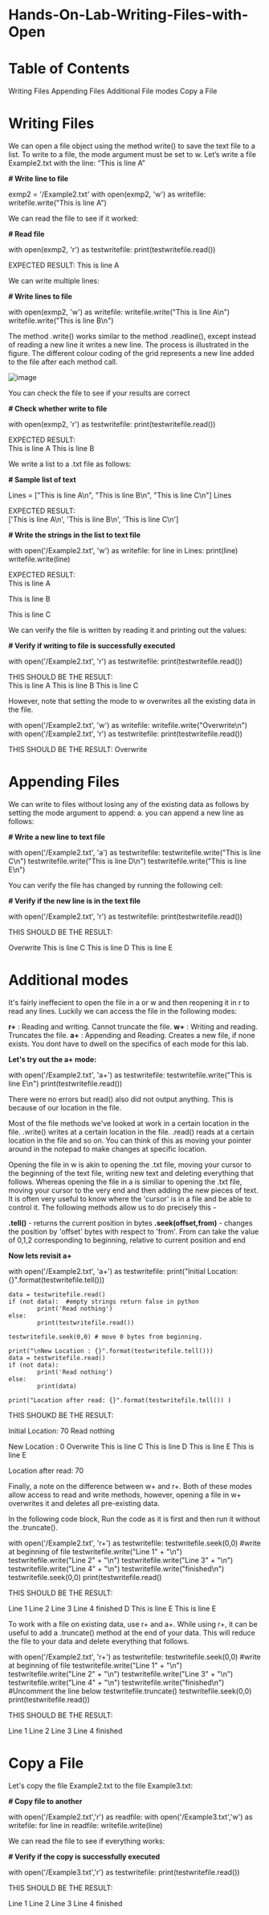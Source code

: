 # Hands-On-Lab-Writing-Files-with-Open

# Table of Contents

Writing Files
Appending Files
Additional File modes
Copy a File

# Writing Files
We can open a file object using the method write() to save the text file to a list. To write to a file, the mode argument must be set to w. Let’s write a file Example2.txt with the line: “This is line A”

**# Write line to file**

exmp2 = '/Example2.txt'
with open(exmp2, 'w') as writefile:
    writefile.write("This is line A")

We can read the file to see if it worked:

**# Read file**

with open(exmp2, 'r') as testwritefile:
    print(testwritefile.read())

EXPECTED RESULT:
This is line A

We can write multiple lines:

**# Write lines to file**

with open(exmp2, 'w') as writefile:
    writefile.write("This is line A\n")
    writefile.write("This is line B\n")

The method .write() works similar to the method .readline(), except instead of reading a new line it writes a new line. The process is illustrated in the figure. The different colour coding of the grid represents a new line added to the file after each method call.

![image](https://github.com/GretteThel/Hands-On-Lab-Writing-Files-with-Open/assets/117958967/6ada0e93-c60b-47ee-bb93-dec5627293df)

You can check the file to see if your results are correct

**# Check whether write to file**

with open(exmp2, 'r') as testwritefile:
    print(testwritefile.read())

EXPECTED RESULT:    
This is line A
This is line B

We write a list to a .txt file as follows:

**# Sample list of text**

Lines = ["This is line A\n", "This is line B\n", "This is line C\n"]
Lines

EXPECTED RESULT:    
['This is line A\n', 'This is line B\n', 'This is line C\n']

**# Write the strings in the list to text file**

with open('/Example2.txt', 'w') as writefile:
    for line in Lines:
        print(line)
        writefile.write(line)

EXPECTED RESULT:    
This is line A

This is line B

This is line C

We can verify the file is written by reading it and printing out the values:

**# Verify if writing to file is successfully executed**

with open('/Example2.txt', 'r') as testwritefile:
    print(testwritefile.read())

THIS SHOULD BE THE RESULT:    
This is line A
This is line B
This is line C

However, note that setting the mode to w overwrites all the existing data in the file.

with open('/Example2.txt', 'w') as writefile:
    writefile.write("Overwrite\n")
with open('/Example2.txt', 'r') as testwritefile:
    print(testwritefile.read())


THIS SHOULD BE THE RESULT:
 Overwrite


# Appending Files 

We can write to files without losing any of the existing data as follows by setting the mode argument to append: a. you can append a new line as follows:

**# Write a new line to text file** 

with open('/Example2.txt', 'a') as testwritefile:
    testwritefile.write("This is line C\n")
    testwritefile.write("This is line D\n")
    testwritefile.write("This is line E\n")

You can verify the file has changed by running the following cell:

**# Verify if the new line is in the text file**

with open('/Example2.txt', 'r') as testwritefile:
    print(testwritefile.read())

THIS SHOULD BE THE RESULT:
    
Overwrite
This is line C
This is line D
This is line E

# Additional modes

It's fairly ineffecient to open the file in a or w and then reopening it in r to read any lines. Luckily we can access the file in the following modes:

**r+** : Reading and writing. Cannot truncate the file.
**w+** : Writing and reading. Truncates the file.
**a+** : Appending and Reading. Creates a new file, if none exists. You dont have to dwell on the specifics of each mode for this lab.

**Let's try out the a+ mode:**

with open('/Example2.txt', 'a+') as testwritefile:
    testwritefile.write("This is line E\n")
    print(testwritefile.read())

There were no errors but read() also did not output anything. This is because of our location in the file.

Most of the file methods we've looked at work in a certain location in the file. .write() writes at a certain location in the file. .read() reads at a certain location in the file and so on. You can think of this as moving your pointer around in the notepad to make changes at specific location.

Opening the file in w is akin to opening the .txt file, moving your cursor to the beginning of the text file, writing new text and deleting everything that follows. Whereas opening the file in a is similiar to opening the .txt file, moving your cursor to the very end and then adding the new pieces of text. It is often very useful to know where the 'cursor' is in a file and be able to control it. The following methods allow us to do precisely this -

**.tell()** - returns the current position in bytes
**.seek(offset,from)** - changes the position by 'offset' bytes with respect to 'from'. From can take the value of 0,1,2 corresponding to beginning, relative to current position and end

**Now lets revisit a+**


with open('/Example2.txt', 'a+') as testwritefile:
    print("Initial Location: {}".format(testwritefile.tell()))
    
    data = testwritefile.read()
    if (not data):  #empty strings return false in python
            print('Read nothing') 
    else: 
            print(testwritefile.read())
            
    testwritefile.seek(0,0) # move 0 bytes from beginning.
    
    print("\nNew Location : {}".format(testwritefile.tell()))
    data = testwritefile.read()
    if (not data): 
            print('Read nothing') 
    else: 
            print(data)
    
    print("Location after read: {}".format(testwritefile.tell()) )



THIS SHOUKD BE THE RESULT:
    
Initial Location: 70
Read nothing

New Location : 0
Overwrite
This is line C
This is line D
This is line E
This is line E

Location after read: 70


Finally, a note on the difference between w+ and r+. Both of these modes allow access to read and write methods, however, opening a file in w+ overwrites it and deletes all pre-existing data.

In the following code block, Run the code as it is first and then run it without the .truncate().


with open('/Example2.txt', 'r+') as testwritefile:
    testwritefile.seek(0,0) #write at beginning of file
    testwritefile.write("Line 1" + "\n")
    testwritefile.write("Line 2" + "\n")
    testwritefile.write("Line 3" + "\n")
    testwritefile.write("Line 4" + "\n")
    testwritefile.write("finished\n")
    testwritefile.seek(0,0)
    print(testwritefile.read()


THIS SHOULD BE THE RESULT:
    
Line 1
Line 2
Line 3
Line 4
finished
 D
This is line E
This is line E


To work with a file on existing data, use r+ and a+. While using r+, it can be useful to add a .truncate() method at the end of your data. This will reduce the file to your data and delete everything that follows.

with open('/Example2.txt', 'r+') as testwritefile:
    testwritefile.seek(0,0) #write at beginning of file
    testwritefile.write("Line 1" + "\n")
    testwritefile.write("Line 2" + "\n")
    testwritefile.write("Line 3" + "\n")
    testwritefile.write("Line 4" + "\n")
    testwritefile.write("finished\n")
    #Uncomment the line below
    testwritefile.truncate()
    testwritefile.seek(0,0)
    print(testwritefile.read())

THIS SHOULD BE THE RESULT:
    
Line 1
Line 2
Line 3
Line 4
finished


# Copy a File

Let's copy the file Example2.txt to the file Example3.txt:

**# Copy file to another**

with open('/Example2.txt','r') as readfile:
    with open('/Example3.txt','w') as writefile:
          for line in readfile:
                writefile.write(line)

We can read the file to see if everything works:

**# Verify if the copy is successfully executed**

with open('/Example3.txt','r') as testwritefile:
    print(testwritefile.read())


THIS SHOULD BE THE RESULT:
    
Line 1
Line 2
Line 3
Line 4
finished


